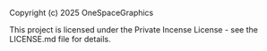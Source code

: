 Copyright (c) 2025 OneSpaceGraphics

This project is licensed under the Private Incense License - see the LICENSE.md file for details.
